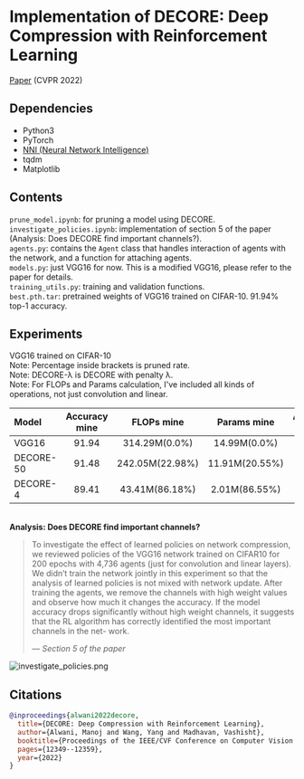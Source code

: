 # Implementation of DECORE: Deep Compression with Reinforcement Learning

[Paper](https://openaccess.thecvf.com/content/CVPR2022/papers/Alwani_DECORE_Deep_Compression_With_Reinforcement_Learning_CVPR_2022_paper.pdf) (CVPR 2022)  

## Dependencies  
* Python3  
* PyTorch
* [NNI (Neural Network Intelligence)](https://nni.readthedocs.io/en/stable/)
* tqdm
* Matplotlib


## Contents

```prune_model.ipynb```: for pruning a model using DECORE.  
```investigate_policies.ipynb```: implementation of section 5 of the paper (Analysis: Does DECORE find important channels?).  
```agents.py```: contains the `Agent` class that handles interaction of agents with the network, and a function for attaching agents.  
```models.py```: just VGG16 for now. This is a modified VGG16, please refer to the paper for details.  
```training_utils.py```: training and validation functions.  
```best.pth.tar```: pretrained weights of VGG16 trained on CIFAR-10. 91.94% top-1 accuracy.


## Experiments

VGG16 trained on CIFAR-10  
Note: Percentage inside brackets is pruned rate.  
Note: DECORE-λ is DECORE with penalty λ.  
Note: For FLOPs and Params calculation, I've included all kinds of operations, not just convolution and linear. 

| Model           | Accuracy mine     | FLOPs mine | Params mine| Accuracy paper    | FLOPs paper   |  Params paper |
|:----------------|:-----------------:|:--------------:|:--------------:|:---------:|:-------------:|:-------------:|        
| VGG16           | 91.94             | 314.29M(0.0%)  | 14.99M(0.0%)   | 93.96%    | 313.73M(0.0%) | 14.98M(0.0%)  |  
| DECORE-50       | 91.48             | 242.05M(22.98%)| 11.91M(20.55%) | 91.68%    | 36.85M(88.3%) | 0.26M(98.3%)  |
| DECORE-4        | 89.41             | 43.41M(86.18%) | 2.01M(86.55%)  | -         | -             |   -           |

&nbsp;    
**Analysis: Does DECORE find important channels?**  


>To investigate the effect of learned policies on network compression, we reviewed policies of the VGG16 network trained on CIFAR10 for 200 epochs with 4,736 agents (just for convolution and linear layers). We didn’t train the network jointly in this experiment so that the analysis of learned policies is not mixed with network update. After training the agents, we remove the channels with high weight values and observe how much it changes the accuracy. If the model accuracy drops significantly without high weight channels, it suggests that the RL algorithm has correctly identified the most important channels in the net- work.  
>
> &mdash; <cite>Section 5 of the paper</cite>


 ![investigate_policies.png](plots/investigate_policies.png)  
## Citations

```bibtex
@inproceedings{alwani2022decore,
  title={DECORE: Deep Compression with Reinforcement Learning},
  author={Alwani, Manoj and Wang, Yang and Madhavan, Vashisht},
  booktitle={Proceedings of the IEEE/CVF Conference on Computer Vision and Pattern Recognition},
  pages={12349--12359},
  year={2022}
}
```
